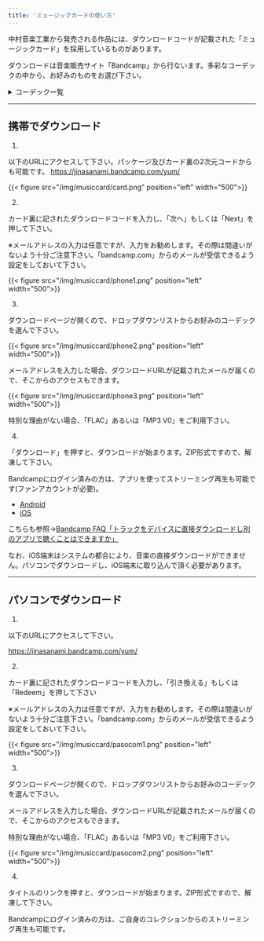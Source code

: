 ```yaml
---
title: 'ミュージックカードの使い方'
---
```


中村音楽工業から発売される作品には、ダウンロードコードが記載された「ミュージックカード」を採用しているものがあります。

ダウンロードは音楽販売サイト「Bandcamp」から行ないます。多彩なコーデックの中から、お好みのものをお選び下さい。

<details>
<summary>コーデック一覧</summary>

|名称|拡張子|圧縮|音質|容量|特徴|
|----|----|----|----|----|----|
|Waveform|wav|非圧縮|高|大|互換性が高く、様々な機器で再生できる。<br>メタデータを扱いにくい。|
|AIFF|aif|非圧縮|高|大|Apple製品向け。<br>メタデータとしてジャケ写も記録できる。|
|FLAC|flac|可逆|高|中|可逆圧縮にしては圧縮率が良い。<br>WaveformやAIFFと比べると、ファイルサイズはちょっと大きい。|
|ALAC|m4a|可逆|高|中|iTunesで再生できる。<br>拡張子がAACと紛らわしい。|
|AAC|m4a|不可逆|低|小|ロッシーだが聴感上は違和感がない。<br>古い機器では再生できない場合がある。|
|MP3<br>VBR 0|mp3|不可逆|低|小|MP3 CBRより音質がいい(AACと同等？)が、<br>その分容量が大きくなる。|
|MP3<br>CBR 320|mp3|不可逆|低|小|MP3 VBRと比べると、曲によっては音が破綻気味になるが、<br>ファイルサイズは小さい。|
|Ogg Vorbis|ogg|不可逆|低|小|周波数特性が良い。MP3 VBRやAACと比べると、<br>曲によっては音が破綻気味になる。|

</details>

-----

## 携帯でダウンロード
1.
以下のURLにアクセスして下さい。パッケージ及びカード裏の2次元コードからも可能です。
https://jinasanami.bandcamp.com/yum/

{{< figure src="/img/musiccard/card.png" position="left" width="500">}}

2.
カード裏に記されたダウンロードコードを入力し、「次へ」もしくは「Next」を押して下さい。

※メールアドレスの入力は任意ですが、入力をお勧めします。その際は間違いがないよう十分ご注意下さい。「bandcamp.com」からのメールが受信できるよう設定をしておいて下さい。

{{< figure src="/img/musiccard/phone1.png" position="left" width="500">}}

3.
ダウンロードページが開くので、ドロップダウンリストからお好みのコーデックを選んで下さい。

{{< figure src="/img/musiccard/phone2.png" position="left" width="500">}}

メールアドレスを入力した場合、ダウンロードURLが記載されたメールが届くので、そこからのアクセスもできます。

{{< figure src="/img/musiccard/phone3.png" position="left" width="500">}}

特別な理由がない場合、「FLAC」あるいは「MP3 V0」をご利用下さい。

4.
「ダウンロード」を押すと、ダウンロードが始まります。ZIP形式ですので、解凍して下さい。

Bandcampにログイン済みの方は、アプリを使ってストリーミング再生も可能です(ファンアカウントが必要)。
- [Android](https://play.google.com/store/apps/details?id=com.bandcamp.android)
- [iOS](https://itunes.apple.com/us/app/bandcamp/id706408639)

こちらも参照→[Bandcamp FAQ「トラックをデバイスに直接ダウンロードし別のアプリで聴くことはできますか」](https://get.bandcamp.help/hc/ja/articles/23020707204631-トラックをデバイスに直接ダウンロードし別のアプリで聴くことはできますか)

なお、iOS端末はシステムの都合により、音楽の直接ダウンロードができません。パソコンでダウンロードし、iOS端末に取り込んで頂く必要があります。

-----

## パソコンでダウンロード
1.
以下のURLにアクセスして下さい。

https://jinasanami.bandcamp.com/yum/

2.
カード裏に記されたダウンロードコードを入力し、「引き換える」もしくは「Redeem」を押して下さい

※メールアドレスの入力は任意ですが、入力をお勧めします。その際は間違いがないよう十分ご注意下さい。「bandcamp.com」からのメールが受信できるよう設定をしておいて下さい。

{{< figure src="/img/musiccard/pasocom1.png" position="left" width="500">}}

3.
ダウンロードページが開くので、ドロップダウンリストからお好みのコーデックを選んで下さい。

メールアドレスを入力した場合、ダウンロードURLが記載されたメールが届くので、そこからのアクセスもできます。

特別な理由がない場合、「FLAC」あるいは「MP3 V0」をご利用下さい。

{{< figure src="/img/musiccard/pasocom2.png" position="left" width="500">}}

4.
タイトルのリンクを押すと、ダウンロードが始まります。ZIP形式ですので、解凍して下さい。

Bandcampにログイン済みの方は、ご自身のコレクションからのストリーミング再生も可能です。
